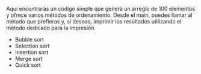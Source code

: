 Aquí encontrarás un código simple que genera un arreglo de 100 elementos y ofrece varios métodos de ordenamiento.
Desde el main, puedes llamar al método que prefieras y, si deseas, imprimir los resultados utilizando el método dedicado para la impresión.

* Bubble sort
* Selection sort
* Insertion sort
* Merge sort
* Quick sort
